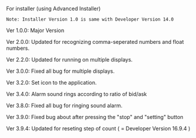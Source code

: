For installer (using Advanced Installer)
```
Note: Installer Version 1.0 is same with Developer Version 14.0
```
Ver 1.0.0:  Major Version

Ver 2.0.0:  Updated for recognizing comma-seperated numbers and float numbers.

Ver 2.2.0:  Updated for running on multiple displays.

Ver 3.0.0:  Fixed all bug for multiple displays.

Ver 3.2.0:  Set icon to the application.

Ver 3.4.0:  Alarm sound rings according to ratio of bid/ask

Ver 3.8.0:  Fixed all bug for ringing sound alarm.

Ver 3.9.0:  Fixed bug about after pressing the "stop" and "setting" button

Ver 3.9.4:  Updated for reseting step of count ( = Developer Version 16.9.4 )

